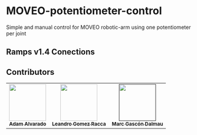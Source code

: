 # MOVEO-potentiometer-control

Simple and manual control for MOVEO robotic-arm using one potentiometer per joint 

## Ramps v1.4 Conections

## Contributors

<table>
  <tr>
    <td align="center"><a href="https://github.com/d3ltcod"><img src="https://avatars2.githubusercontent.com/u/34439264?v=4" width="100px;" alt=""/><br /><sub><b>Adam Alvarado</b></sub></a><br /></td>
    <td align="center"><a href="https://github.com/elpiojo95"><img src="https://avatars2.githubusercontent.com/u/32590506" width="100px;" alt=""/><br /><sub><b>Leandro Gomez Racca</b></sub></a><br /></td>
    <td align="center"><a href=""><img src="" width="100px;" alt=""/><br /><sub><b>Marc Gascón Dalmau</b></sub></a><br /></td>
  </tr>
</table>
